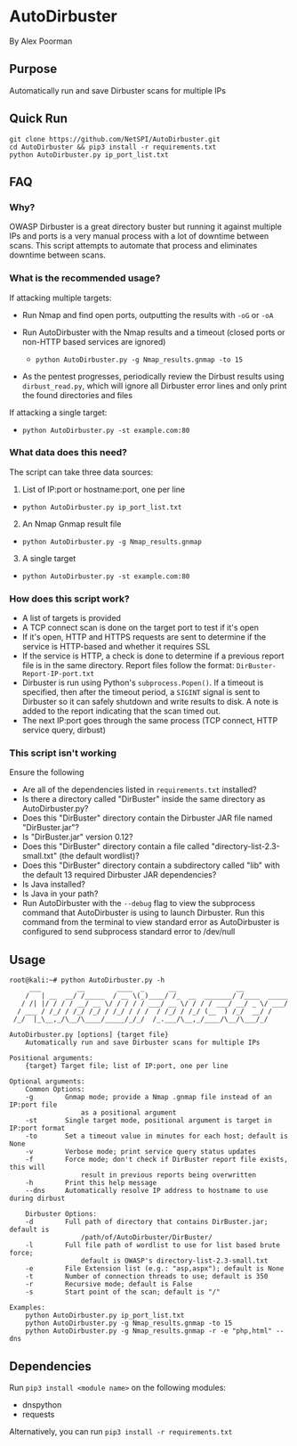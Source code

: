 # AutoDirbuster
By Alex Poorman

## Purpose
Automatically run and save Dirbuster scans for multiple IPs

## Quick Run
```
git clone https://github.com/NetSPI/AutoDirbuster.git
cd AutoDirbuster && pip3 install -r requirements.txt
python AutoDirbuster.py ip_port_list.txt
```

## FAQ
### Why?
OWASP Dirbuster is a great directory buster but running it against multiple IPs and ports is a very manual process with a lot of downtime between scans. This script attempts to automate that process and eliminates downtime between scans.

### What is the recommended usage?
If attacking multiple targets:
* Run Nmap and find open ports, outputting the results with `-oG` or `-oA`
* Run AutoDirbuster with the Nmap results and a timeout (closed ports or non-HTTP based services are ignored)

  * `python AutoDirbuster.py -g Nmap_results.gnmap -to 15`

* As the pentest progresses, periodically review the Dirbust results using `dirbust_read.py`, which will ignore all Dirbuster error lines and only print the found directories and files

If attacking a single target:

* `python AutoDirbuster.py -st example.com:80`

### What data does this need?
The script can take three data sources:
1. List of IP:port or hostname:port, one per line

* `python AutoDirbuster.py ip_port_list.txt`

2. An Nmap Gnmap result file

* `python AutoDirbuster.py -g Nmap_results.gnmap`

3. A single target

* `python AutoDirbuster.py -st example.com:80`

### How does this script work?
* A list of targets is provided
* A TCP connect scan is done on the target port to test if it's open
* If it's open, HTTP and HTTPS requests are sent to determine if the service is HTTP-based and whether it requires SSL
* If the service is HTTP, a check is done to determine if a previous report file is in the same directory. Report files follow the format: `DirBuster-Report-IP-port.txt`
* Dirbuster is run using Python's `subprocess.Popen()`. If a timeout is specified, then after the timeout period, a `SIGINT` signal is sent to Dirbuster so it can safely shutdown and write results to disk. A note is added to the report indicating that the scan timed out.
* The next IP:port goes through the same process (TCP connect, HTTP service query, dirbust)

### This script isn't working
Ensure the following
* Are all of the dependencies listed in `requirements.txt` installed?
* Is there a directory called "DirBuster" inside the same directory as AutoDirbuster.py?
* Does this "DirBuster" directory contain the Dirbuster JAR file named "DirBuster.jar"?
* Is "DirBuster.jar" version 0.12?
* Does this "DirBuster" directory contain a file called "directory-list-2.3-small.txt" (the default wordlist)?
* Does this "DirBuster" directory contain a subdirectory called "lib" with the default 13 required Dirbuster JAR dependencies?
* Is Java installed?
* Is Java in your path?
* Run AutoDirbuster with the `--debug` flag to view the subprocess command that AutoDirbuster is using to launch Dirbuster. Run this command from the terminal to view standard error as AutoDirbuster is configured to send subprocess standard error to /dev/null

## Usage
```
root@kali:~# python AutoDirbuster.py -h
     ___         __        ____  _      __               __
    /   | __  __/ /_____  / __ \(_)____/ /_  __  _______/ /____  _____
   / /| |/ / / / __/ __ \/ / / / / ___/ __ \/ / / / ___/ __/ _ \/ ___/
  / ___ / /_/ / /_/ /_/ / /_/ / / /  / /_/ / /_/ (__  ) /_/  __/ /
 /_/  |_\__,_/\__/\____/_____/_/_/  /_.___/\__,_/____/\__/\___/_/

AutoDirbuster.py [options] {target file}
    Automatically run and save Dirbuster scans for multiple IPs

Positional arguments:
    {target} Target file; list of IP:port, one per line

Optional arguments:
    Common Options:
    -g        Gnmap mode; provide a Nmap .gnmap file instead of an IP:port file
                  as a positional argument
    -st       Single target mode, positional argument is target in IP:port format
    -to       Set a timeout value in minutes for each host; default is None
    -v        Verbose mode; print service query status updates
    -f        Force mode; don't check if DirBuster report file exists, this will
                  result in previous reports being overwritten
    -h        Print this help message
    --dns     Automatically resolve IP address to hostname to use during dirbust

    Dirbuster Options:
    -d        Full path of directory that contains DirBuster.jar; default is
                  /path/of/AutoDirbuster/DirBuster/
    -l        Full file path of wordlist to use for list based brute force;
                  default is OWASP's directory-list-2.3-small.txt
    -e        File Extension list (e.g.: "asp,aspx"); default is None
    -t        Number of connection threads to use; default is 350
    -r        Recursive mode; default is False
    -s        Start point of the scan; default is "/"

Examples:
    python AutoDirbuster.py ip_port_list.txt
    python AutoDirbuster.py -g Nmap_results.gnmap -to 15
    python AutoDirbuster.py -g Nmap_results.gnmap -r -e "php,html" --dns

```

## Dependencies
Run `pip3 install <module name>` on the following modules:
* dnspython
* requests

Alternatively, you can run `pip3 install -r requirements.txt`

